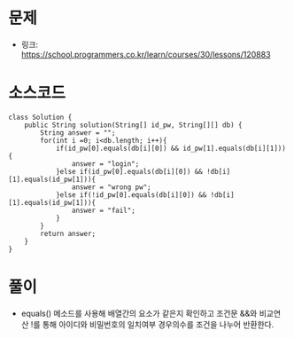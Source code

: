 # 문제
- 링크: 
<https://school.programmers.co.kr/learn/courses/30/lessons/120883>

# 소스코드
```
class Solution {
    public String solution(String[] id_pw, String[][] db) {
        String answer = "";
        for(int i =0; i<db.length; i++){
            if(id_pw[0].equals(db[i][0]) && id_pw[1].equals(db[i][1])){
                answer = "login";
            }else if(id_pw[0].equals(db[i][0]) && !db[i][1].equals(id_pw[1])){
                answer = "wrong pw";
            }else if(!id_pw[0].equals(db[i][0]) && !db[i][1].equals(id_pw[1])){
                answer = "fail";
            }
        }
        return answer;
    }
}
```
# 풀이
- equals() 메소드를 사용해 배열간의 요소가 같은지 확인하고 조건문 &&와 비교연산 !를 통해 아이디와 비밀번호의 일치여부 경우의수를 조건을 나누어 반환한다.
